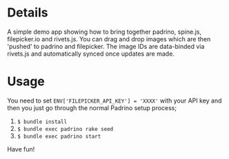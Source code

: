 # Details

A simple demo app showing how to bring together padrino, spine.js, filepicker.io and rivets.js. 
You can drag and drop images which are then 'pushed' to padrino and filepicker. 
The image IDs are data-binded via rivets.js and automatically synced once updates are made.

# Usage

You need to set `ENV['FILEPICKER_API_KEY'] = 'XXXX'` with your API key and then you just go through the normal Padrino setup process;

1. `$ bundle install` 
2. `$ bundle exec padrino rake seed`
3. `$ bundle exec padrino start`

Have fun!
